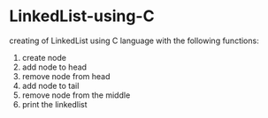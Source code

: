 # LinkedList-using-C
creating of LinkedList using C language with the following functions:
1. create node
2. add node to head
3. remove node from head
4. add node to tail
5. remove node from the middle
6. print the linkedlist

